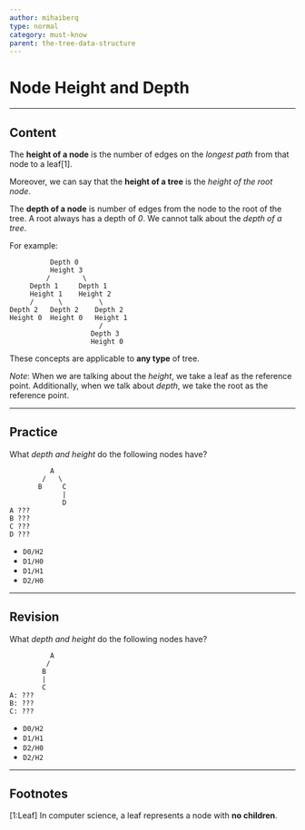 ```yaml
---
author: mihaiberq
type: normal
category: must-know
parent: the-tree-data-structure
---
```


# Node Height and Depth


---

## Content

The **height of a node** is the number of edges on the *longest path* from that node to a leaf[1].

Moreover, we can say that the **height of a tree** is the *height of the root node*.

The **depth of a node** is number of edges from the node to the root of the tree. A root always has a depth of *0*. We cannot talk about the *depth of a tree*.

For example:

```plain-text
          Depth 0
          Height 3
         /        \
     Depth 1     Depth 1
     Height 1    Height 2
     /      \         \
Depth 2   Depth 2    Depth 2
Height 0  Height 0   Height 1
                      /
                    Depth 3
                    Height 0

```

These concepts are applicable to **any type** of tree.

*Note*: When we are talking about the *height*, we take a leaf as the reference point. Additionally, when we talk about *depth*, we take the root as the reference point.


---

## Practice

What *depth and height* do the following nodes have?

              A
            /   \
           B     C
                 |
                 D
    A ???
    B ???
    C ???
    D ???

* `D0/H2`
* `D1/H0`
* `D1/H1`
* `D2/H0`


---

## Revision

What *depth and height* do the following nodes have?

              A
             /
            B
            |
            C
    A: ???
    B: ???
    C: ???

* `D0/H2`
* `D1/H1`
* `D2/H0`
* `D2/H2`


---

## Footnotes

[1:Leaf]
In computer science, a leaf represents a node with **no children**.
